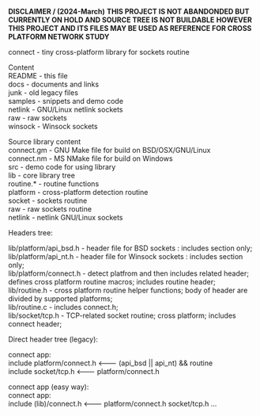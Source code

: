 **DISCLAIMER / (2024-March)**
**THIS PROJECT IS NOT ABANDONDED BUT CURRENTLY ON HOLD AND SOURCE TREE IS NOT BUILDABLE**
**HOWEVER THIS PROJECT AND ITS FILES MAY BE USED AS REFERENCE FOR CROSS PLATFORM NETWORK STUDY**

 connect - tiny cross-platform library for sockets routine  

  Content  
	README   -  this file  
	docs     -  documents and links  
	junk     -  old legacy files  
	samples  -  snippets and demo code  
		netlink  -  GNU/Linux netlink sockets  
		raw      -  raw sockets  
		winsock  -  Winsock sockets  


  Source library content  
	connect.gm  -  GNU Make file for build on BSD/OSX/GNU/Linux  
	connect.nm  -  MS NMake file for build on Windows  
	src         -  demo code for using library  
	lib         -  core library tree  
		routine.*  -  routine functions  
		platform   -  cross-platform detection routine  
		socket     -  sockets routine  
		raw        -  raw sockets routine  
		netlink    -  netlink GNU/Linux sockets  


<section in progress>
Headers tree:  


lib/platform/api_bsd.h  -  header file for BSD sockets     : includes section only;  
lib/platform/api_nt.h   -  header file for Winsock sockets : includes section only;  
	lib/platform/connect.h  -  detect platfrom and then includes related header; defines cross platform routine macros; includes routine header;  
			lib/routine.h  -  cross platform routine helper functions; body of header are divided by supported platforms;  
			lib/routine.c  -  includes connect.h;  
			lib/socket/tcp.h  -  TCP-related socket routine; cross platform; includes connect header;  


Direct header tree (legacy):  


connect app:  
  include platform/connect.h  <---  (api_bsd || api_nt) && routine  
  include socket/tcp.h        <---  platform/connect.h  


connect app (easy way):  
connect app:  
  include (lib)/connect.h  <---  platform/connect.h socket/tcp.h ...  

